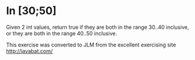
# In [30;50] #
Given 2 int values, return true if they are both in the range 30..40
inclusive, or they are both in the range 40..50 inclusive.

This exercise was converted to JLM from the excellent exercising site http://javabat.com/

